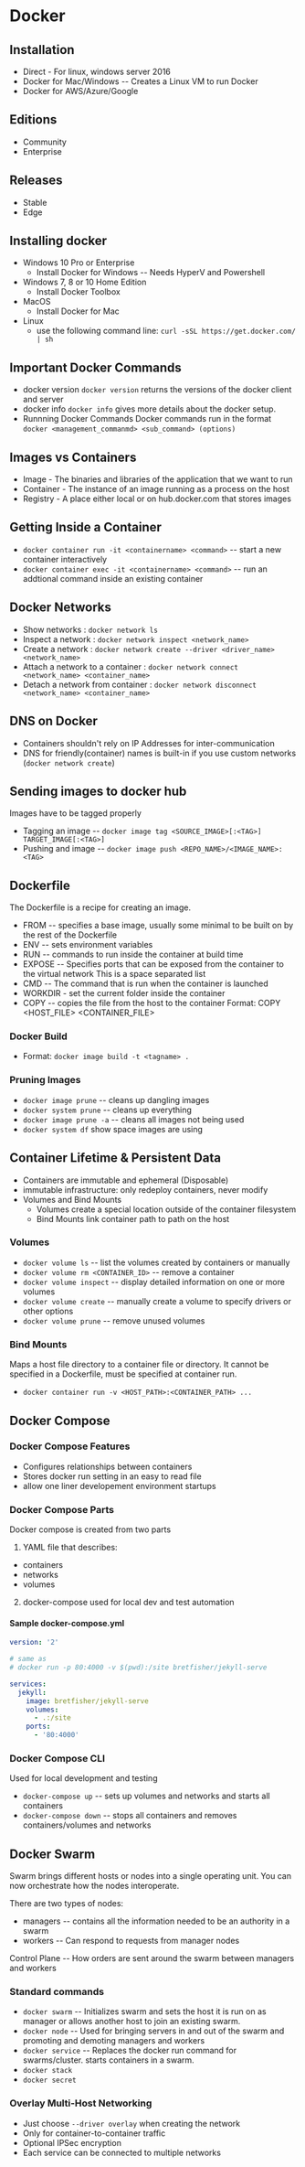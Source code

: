 # Docker

## Installation

* Direct - For linux, windows server 2016
* Docker for Mac/Windows -- Creates a Linux VM to run Docker
* Docker for AWS/Azure/Google

## Editions

* Community
* Enterprise

## Releases

* Stable
* Edge

## Installing docker

* Windows 10 Pro or Enterprise
  * Install Docker for Windows -- Needs HyperV and Powershell
* Windows 7, 8 or 10 Home Edition
  * Install Docker Toolbox
* MacOS
  * Install Docker for Mac
* Linux
  * use the following command line:
    `curl -sSL https://get.docker.com/ | sh`

## Important Docker Commands

* docker version
  `docker version`
  returns the versions of the docker client and server
* docker info
  `docker info`
  gives more details about the docker setup.
* Runnning Docker Commands
  Docker commands run in the format
  `docker <management_commanmd> <sub_command> (options)`
  
## Images vs Containers

* Image - The binaries and libraries of the application that we want to run
* Container - The instance of an image running as a process on the host
* Registry - A place either local or on hub.docker.com that stores images

## Getting Inside a Container

* `docker container run -it <containername> <command>` -- start a new container interactively
* `docker container exec -it <containername> <command>` -- run an addtional command inside an existing container

## Docker Networks

* Show networks : `docker network ls`
* Inspect a network : `docker network inspect <network_name>`
* Create a network : `docker network create --driver <driver_name> <network_name>`
* Attach a network to a container : `docker network connect <network_name> <container_name>`
* Detach a network from container : `docker network disconnect <network_name> <container_name>`

## DNS on Docker

* Containers shouldn't rely on IP Addresses for inter-communication
* DNS for friendly(container) names is built-in if you use custom networks (`docker network create`)

## Sending images to docker hub

Images have to be tagged properly

* Tagging an image -- `docker image tag <SOURCE_IMAGE>[:<TAG>] TARGET_IMAGE[:<TAG>]`
* Pushing and image -- `docker image push <REPO_NAME>/<IMAGE_NAME>:<TAG>`

## Dockerfile

The Dockerfile is a recipe for creating an image.

* FROM -- specifies a base image, usually some minimal to be built on by the rest of the Dockerfile
* ENV -- sets environment variables
* RUN -- commands to run inside the container at build time
* EXPOSE -- Specifies ports that can be exposed from the container to the virtual network
  This is a space separated list
* CMD -- The command that is run when the container is launched
* WORKDIR - set the current folder inside the container
* COPY -- copies the file from the host to the container
Format: COPY <HOST_FILE> <CONTAINER_FILE>

### Docker Build

* Format: `docker image build -t <tagname> .`

### Pruning Images

* `docker image prune` -- cleans up dangling images
* `docker system prune` -- cleans up everything
* `docker image prune -a` -- cleans all images not being used
* `docker system df` show space images are using

## Container Lifetime & Persistent Data

* Containers are immutable and ephemeral (Disposable)
* immutable infrastructure: only redeploy containers, never modify
* Volumes and Bind Mounts
  * Volumes create a special location outside of the container filesystem
  * Bind Mounts link container path to path on the host

### Volumes

* `docker volume ls` -- list the volumes created by containers or manually
* `docker volume rm <CONTAINER_ID>` -- remove a container
* `docker volume inspect` -- display detailed information on one or more volumes
* `docker volume create` -- manually create a volume to specify drivers or other options
* `docker volume prune` -- remove unused volumes

### Bind Mounts
Maps a host file directory to a container file or directory. It cannot be specified in a Dockerfile, must be specified at container run.

* `docker container run -v <HOST_PATH>:<CONTAINER_PATH> ...`

## Docker Compose

### Docker Compose Features 

* Configures relationships between containers
* Stores docker run setting in an easy to read file
* allow one liner developement environment startups

### Docker Compose Parts

Docker compose is created from two parts

1. YAML file that describes:
  
  * containers
  * networks
  * volumes

2. docker-compose used for local dev and test automation
  
#### Sample docker-compose.yml

```yaml
version: '2'

# same as 
# docker run -p 80:4000 -v $(pwd):/site bretfisher/jekyll-serve

services:
  jekyll:
    image: bretfisher/jekyll-serve
    volumes:
      - .:/site
    ports:
      - '80:4000'
```
### Docker Compose CLI
Used for local development and testing

* `docker-compose up` -- sets up volumes and networks and starts all containers
* `docker-compose down` -- stops all containers and removes containers/volumes and networks

## Docker Swarm

Swarm brings different hosts or nodes into a single operating unit. You can now orchestrate how the nodes interoperate. 

There are two types of nodes:
* managers -- contains all the information needed to be an authority in a swarm 
* workers -- Can respond to requests from manager nodes

Control Plane -- How orders are sent around the swarm between managers and workers

### Standard commands
* `docker swarm` -- Initializes swarm and sets the host it is run on as manager or allows another host to join an existing swarm. 
* `docker node` -- Used for bringing servers in and out of the swarm and promoting and demoting managers and workers
* `docker service` -- Replaces the docker run command for swarms/cluster. starts containers in a swarm.
* `docker stack`
* `docker secret`

### Overlay Multi-Host Networking
* Just choose `--driver overlay` when creating the network
* Only for container-to-container traffic
* Optional IPSec encryption
* Each service can be connected to multiple networks

